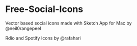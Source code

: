 Free-Social-Icons
=================

Vector based social icons made with Sketch App for Mac by @neil0rangepeel

Rdio and Spotify Icons by @rafahari